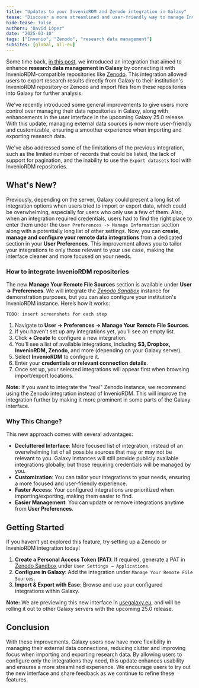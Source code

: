 ```yaml
---
title: "Updates to your InvenioRDM and Zenodo integration in Galaxy"
tease: "Discover a more streamlined and user-friendly way to manage InvenioRDM-compatible repositories in Galaxy."
hide-tease: false
authors: "David López"
date: "2025-03-10"
tags: ["Invenio", "Zenodo", "research data management"]
subsites: [global, all-eu]
---
```


Some time back, [in this post](../2024-05-03-inveniordm-integration/), we introduced an integration that aimed to enhance **research data management in Galaxy** by connecting it with InvenioRDM-compatible repositories like [Zenodo](https://zenodo.org). This integration allowed users to export research results directly from Galaxy to their institution's InvenioRDM repository or Zenodo and import files from these repositories into Galaxy for further analysis.

We’ve recently introduced some general improvements to give users more control over managing their data repositories in Galaxy, along with enhancements in the user interface in the upcoming Galaxy 25.0 release. With this update, managing external data sources is now more user-friendly and customizable, ensuring a smoother experience when importing and exporting research data.

We've also addressed some of the limitations of the previous integration, such as the limited number of records that could be listed, the lack of support for pagination, and the inability to use the `Export datasets` tool with InvenioRDM repositories.

## What's New?

Previously, depending on the server, Galaxy could present a long list of integration options when users tried to import or export data, which could be overwhelming, especially for users who only use a few of them. Also, when an integration required credentials, users had to find the right place to enter them under the `User Preferences -> Manage Information` section along with a potentially long list of other settings.
Now, you can **create, manage and configure your remote data integrations** from a dedicated section in your **User Preferences**. This improvement allows you to tailor your integrations to only those relevant to your use case, making the interface cleaner and more focused on your needs.

### How to integrate InvenioRDM repositories

The new **Manage Your Remote File Sources** section is available under **User → Preferences**. We will integrate the [_Zenodo Sandbox_](https://sandbox.zenodo.org/) instance for demonstration purposes, but you can also configure your institution's InvenioRDM instance. Here’s how it works:

`TODO: insert screenshots for each step`

1. Navigate to **User → Preferences → Manage Your Remote File Sources**.
2. If you haven't set up any integrations yet, you'll see an empty list.
3. Click **+ Create** to configure a new integration.
4. You'll see a list of available integrations, including **S3, Dropbox, InvenioRDM, Zenodo**, and more (depending on your Galaxy server).
5. Select **InvenioRDM** to configure it.
6. Enter your **credentials or relevant connection details**.
7. Once set up, your selected integrations will appear first when browsing import/export locations.

**Note:** If you want to integrate the "real" Zenodo instance, we recommend using the Zenodo integration instead of InvenioRDM. This will improve the integration further by making it more prominent in some parts of the Galaxy interface.

### Why This Change?

This new approach comes with several advantages:

-   **Decluttered Interface**: More focused list of integration, instead of an overwhelming list of all possible sources that may or may not be relevant to you. Galaxy instances will still provide publicly available integrations globally, but those requiring credentials will be managed by you.
-   **Customization**: You can tailor your integrations to your needs, ensuring a more focused and user-friendly experience.
-   **Faster Access**: Your configured integrations are prioritized when importing/exporting, making them easier to find.
-   **Easier Management**: You can update or remove integrations anytime from **User Preferences**.

## Getting Started

If you haven’t yet explored this feature, try setting up a Zenodo or InvenioRDM integration today!

1. **Create a Personal Access Token (PAT)**: If required, generate a PAT in [Zenodo Sandbox](https://sandbox.zenodo.org/) under `User Settings → Applications`.
2. **Configure in Galaxy**: Add the integration under `Manage Your Remote File Sources`.
3. **Import & Export with Ease**: Browse and use your configured integrations within Galaxy.

**Note:** We are previewing this new interface in [usegalaxy.eu](https://usegalaxy.eu/), and will be rolling it out to other Galaxy servers with the upcoming 25.0 release.

## Conclusion

With these improvements, Galaxy users now have more flexibility in managing their external data connections, reducing clutter and improving focus when importing and exporting research data. By allowing users to configure only the integrations they need, this update enhances usability and ensures a more streamlined experience. We encourage users to try out the new interface and share feedback as we continue to refine these features.
